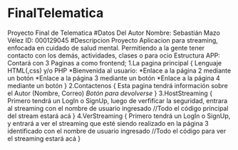 # FinalTelematica
Proyecto Final de Telematica
#Datos Del Autor
Nombre: Sebastián Mazo Vélez
ID: 000129045
#Descripcion Proyecto
Aplicacion para streaming, enfocada en cuidado de salud mental.
Permitiendo a la gente tener contacto con los demás, actividades, clases o para ocio 
Estructura APP:
Contará con 3 Paginas a como frontend;
1.La pagina principal
{
    Lenguaje HTML(,css) y/o PHP
*Bienvenida al usuario: 
*Enlace a la página 2 mediante un botón
*Enlace a la página 3 mediante un botón
*Enlace a la página 4 mediante un botón
}
2.Contactenos
{
    Esta pagina tendrá información sobre el Autor (Nombre, Correo)
    *Botón para devolverse*
}
3.HostStreaming
{
    Primero tendrá un LogIn o SignUp, luego de verfificar la seguridad, entrara al streaming con el nombre de usuario ingresado
    //Todo el código principal del stream estará acá 
}
4.VerStreaming
{
    Primero tendrá un LogIn o SignUp, y entrará a ver el streaming que esté siendo realizado en la página 3
    identificado con el nombre de usuario ingresado
    //Todo el código para ver el streaming estará acá
}